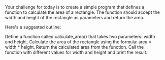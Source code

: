 Your challenge for today is to create a simple program that defines a function to calculate the area of a rectangle. The function should accept the width and height of the rectangle as parameters and return the area.

Here's a suggested outline:

Define a function called calculate_area() that takes two parameters: width and height.
Calculate the area of the rectangle using the formula: area = width * height.
Return the calculated area from the function.
Call the function with different values for width and height and print the result.